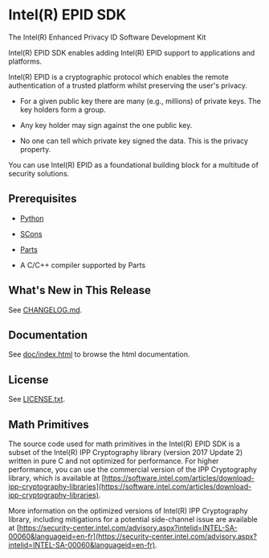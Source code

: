 # Intel(R) EPID SDK

The Intel(R) Enhanced Privacy ID Software Development Kit

Intel(R) EPID SDK enables adding Intel(R) EPID support to applications
and platforms.

Intel(R) EPID is a cryptographic protocol which enables the remote
authentication of a trusted platform whilst preserving the user's
privacy.

* For a given public key there are many (e.g., millions) of private
  keys. The key holders form a group.

* Any key holder may sign against the one public key.

* No one can tell which private key signed the data. This is the
  privacy property.

You can use Intel(R) EPID as a foundational building block for a
multitude of security solutions.


## Prerequisites

* [Python](http://www.python.org)

* [SCons](http://www.scons.org/)

* [Parts](https://bitbucket.org/sconsparts/parts)

* A C/C++ compiler supported by Parts


## What's New in This Release

See [CHANGELOG.md](CHANGELOG.md).


## Documentation

See [doc/index.html](doc/index.html) to browse the html
documentation.


## License

See [LICENSE.txt](LICENSE.txt).


## Math Primitives

The source code used for math primitives in the Intel(R) EPID SDK is a
subset of the Intel(R) IPP Cryptography library (version 2017 Update
2) written in pure C and not optimized for performance. For higher
performance, you can use the commercial version of the IPP
Cryptography library, which is available at
[https://software.intel.com/articles/download-ipp-cryptography-libraries](https://software.intel.com/articles/download-ipp-cryptography-libraries).

More information on the optimized versions of Intel(R) IPP
Cryptography library, including mitigations for a potential
side-channel issue are available at
[https://security-center.intel.com/advisory.aspx?intelid=INTEL-SA-00060&languageid=en-fr](https://security-center.intel.com/advisory.aspx?intelid=INTEL-SA-00060&languageid=en-fr).
